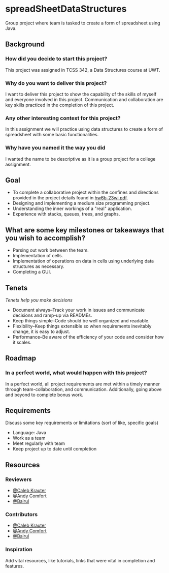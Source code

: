 # spreadSheetDataStructures
Group project where team is tasked to create a form of spreadsheet using Java.


## Background

### How did you decide to start this project?

This project was assigned in TCSS 342, a Data Structures course at UWT.

### Why do you want to deliver this project?

I want to deliver this project to show the capability of the skills of myself and everyone involved in this project. Communication and collaboration are key skills practiced in the completion of this project.

### Any other interesting context for this project?

In this assignment we will practice using data structures to create a form of spreadsheet with some basic functionalities. 

### Why have you named it the way you did

I wanted the name to be descriptive as it is a group project for a college assignment.
## Goal

-   To complete a collaborative project within the confines and directions provided in the project details found in [hw6b-23wi.pdf](https://github.com/calebkrauter/spreadSheetDataStructures/blob/main/hw6b-23wi.pdf).
-   Designing and implementing a medium size programming project.
-   Understanding the inner workings of a "real" application.
-   Experience with stacks, queues, trees, and graphs.
## What are some key milestones or takeaways that you wish to accomplish?
-   Parsing out work between the team.
-   Implementation of cells.
-   Implementation of operations on data in cells using underlying data structures as necessary.
-   Completing a GUI.

## Tenets

_Tenets help you make decisions_

-   Document always–Track your work in issues and communicate decisions and ramp-up via READMEs.
-   Keep things simple–Code should be well organized and readable.
-   Flexibility–Keep things extensible so when requirements inevitably change, it is easy to adjust.
-   Performance–Be aware of the efficiency of your code and consider how it scales.

## Roadmap

### In a perfect world, what would happen with this project?

In a perfect world, all project requirements are met within a timely manner through team-collaboration, and communication. Additionally, going above and beyond to complete bonus work.
## Requirements

Discuss some key requirements or limitations (sort of like, specific goals)

-   Language: Java
-   Work as a team 
-   Meet regularly with team
-   Keep project up to date until completion

## **Resources**

### Reviewers

-   [@Caleb Krauter](https://github.com/calebkrauter)
-   [@Andy Comfort](https://github.com/acomfort24)
-   [@Bairul](https://github.com/Bairul)

### Contributors

-   [@Caleb Krauter](https://github.com/calebkrauter)
-   [@Andy Comfort](https://github.com/acomfort24)
-   [@Bairul](https://github.com/Bairul)


### Inspiration
Add vital resources, like tutorials, links that were vital in completion and features.

